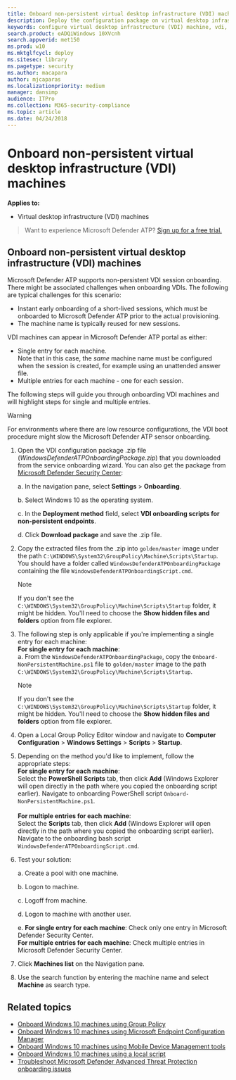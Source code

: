```yaml
---
title: Onboard non-persistent virtual desktop infrastructure (VDI) machines
description: Deploy the configuration package on virtual desktop infrastructure (VDI) machine so that they are onboarded to Microsoft Defender ATP the service.
keywords: configure virtual desktop infrastructure (VDI) machine, vdi, machine management, configure Windows ATP endpoints, configure Microsoft Defender Advanced Threat Protection endpoints
search.product: eADQiWindows 10XVcnh
search.appverid: met150
ms.prod: w10
ms.mktglfcycl: deploy
ms.sitesec: library
ms.pagetype: security
ms.author: macapara
author: mjcaparas
ms.localizationpriority: medium
manager: dansimp
audience: ITPro
ms.collection: M365-security-compliance 
ms.topic: article
ms.date: 04/24/2018
---
```


# Onboard non-persistent virtual desktop infrastructure (VDI) machines

**Applies to:**
- Virtual desktop infrastructure (VDI) machines



>Want to experience Microsoft Defender ATP? [Sign up for a free trial.](https://www.microsoft.com/microsoft-365/windows/microsoft-defender-atp?ocid=docs-wdatp-configvdi-abovefoldlink)

## Onboard non-persistent virtual desktop infrastructure (VDI) machines

Microsoft Defender ATP supports non-persistent VDI session onboarding. There might be associated challenges when onboarding VDIs. The following are typical challenges for this scenario:

- Instant early onboarding of a short-lived sessions, which must be onboarded to Microsoft Defender ATP prior to the actual provisioning.
- The machine name is typically reused for new sessions.

VDI machines can appear in Microsoft Defender ATP portal as either:

- Single entry for each machine.  
Note that in this case, the *same* machine name must be configured when the session is created, for example using an unattended answer file.
- Multiple entries for each machine - one for each session.

The following steps will guide you through onboarding VDI machines and will highlight steps for single and multiple entries.

>[!WARNING]
> For environments where there are low resource configurations, the VDI boot procedure might slow the Microsoft Defender ATP sensor onboarding. 

1.  Open the VDI configuration package .zip file (*WindowsDefenderATPOnboardingPackage.zip*) that you downloaded from the service onboarding wizard. You can also get the package from [Microsoft Defender Security Center](https://securitycenter.windows.com/):

    a.  In the navigation pane, select **Settings** > **Onboarding**.

    b. Select Windows 10 as the operating system.

    c.  In the **Deployment method** field, select **VDI onboarding scripts for non-persistent endpoints**.

    d. Click **Download package** and save the .zip file.

2. Copy the extracted files from the .zip into `golden/master` image under the path `C:\WINDOWS\System32\GroupPolicy\Machine\Scripts\Startup`. You should have a folder called `WindowsDefenderATPOnboardingPackage` containing the file `WindowsDefenderATPOnboardingScript.cmd`.

    >[!NOTE]
    >If you don't see the `C:\WINDOWS\System32\GroupPolicy\Machine\Scripts\Startup` folder, it might be hidden. You'll need to choose the **Show hidden files and folders** option from file explorer.

3. The following step is only applicable if you're implementing a single entry for each machine: <br>
    **For single entry for each machine**:<br>
        a. From the `WindowsDefenderATPOnboardingPackage`, copy the `Onboard-NonPersistentMachine.ps1` file to `golden/master` image to the path `C:\WINDOWS\System32\GroupPolicy\Machine\Scripts\Startup`. <br>

    >[!NOTE]
    >If you don't see the `C:\WINDOWS\System32\GroupPolicy\Machine\Scripts\Startup` folder, it might be hidden. You'll need to choose the **Show hidden files and folders** option from file explorer.

4. Open a Local Group Policy Editor window and navigate to **Computer Configuration** > **Windows Settings** > **Scripts** > **Startup**.

5. Depending on the method you'd like to implement, follow the appropriate steps: <br>
  **For single entry for each machine**:<br>
  Select the **PowerShell Scripts** tab, then click **Add** (Windows Explorer will open directly in the path where you copied the onboarding script earlier). Navigate to onboarding PowerShell script `Onboard-NonPersistentMachine.ps1`. <br><br>
  **For multiple entries for each machine**:<br>
  Select the **Scripts** tab, then click **Add** (Windows Explorer will open directly in the path where you copied the onboarding script earlier). Navigate to the onboarding bash script `WindowsDefenderATPOnboardingScript.cmd`.

6. Test your solution:

      a. Create a pool with one machine.
      
      b. Logon to machine.
      
      c. Logoff from machine.

      d. Logon to machine with another user.
      
      e. **For single entry for each machine**: Check only one entry in Microsoft Defender Security Center.<br>
    **For multiple entries for each machine**: Check multiple entries in Microsoft Defender Security Center.

7. Click **Machines list** on the Navigation pane.

8. Use the search function by entering the machine name and select **Machine** as search type.

## Related topics
- [Onboard Windows 10 machines using Group Policy](configure-endpoints-gp.md)
- [Onboard Windows 10 machines using Microsoft Endpoint Configuration Manager](configure-endpoints-sccm.md)
- [Onboard Windows 10 machines using Mobile Device Management tools](configure-endpoints-mdm.md)
- [Onboard Windows 10 machines using a local script](configure-endpoints-script.md)
- [Troubleshoot Microsoft Defender Advanced Threat Protection onboarding issues](troubleshoot-onboarding.md)


